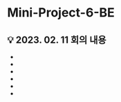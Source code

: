 # Mini-Project-6-BE

<aside>
<h2> 💡 2023. 02. 11 회의 내용 </h2>

</aside>

<ul> 
  <li></li>
  <li></li>
  <li></li>
  <li></li>
  <li></li>
  <li></li>
</ul>
